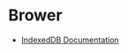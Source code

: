 # Brower

* [IndexedDB Documentation](https://developer.mozilla.org/en-US/docs/Web/API/IndexedDB_API/Basic_Concepts_Behind_IndexedDB)

